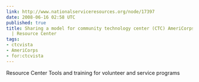 ```yaml
---
link: http://www.nationalserviceresources.org/node/17397
date: 2008-06-16 02:58 UTC
published: true
title: Sharing a model for community technology center (CTC) AmeriCorps*VISTA projects
  | Resource Center
tags:
- ctcvista
- AmeriCorps
- for:ctcvista
---
```


Resource Center
Tools and training for volunteer and service programs
